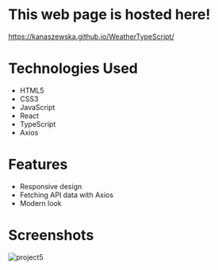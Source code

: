 # This web page is hosted here!
https://kanaszewska.github.io/WeatherTypeScript/


# Technologies Used
* HTML5
* CSS3
* JavaScript
* React
* TypeScript
* Axios

# Features
* Responsive design
* Fetching API data with Axios
* Modern look


# Screenshots

![project5](https://user-images.githubusercontent.com/106904594/201998695-64551f05-0e3b-4ca3-9594-72ddb78e9da3.jpg)
